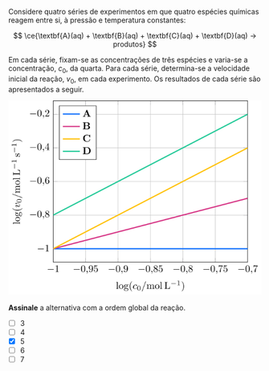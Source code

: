 Considere quatro séries de experimentos em que quatro espécies químicas reagem entre si, à pressão e temperatura constantes:

$$
\ce{\textbf{A}(aq) + \textbf{B}(aq) + \textbf{C}(aq) + \textbf{D}(aq) -> produtos}
$$

Em cada série, fixam-se as concentrações de três espécies e varia-se a concentração, $c_0$, da quarta. Para cada série, determina-se a velocidade inicial da reação, $v_0$, em cada experimento. Os resultados de cada série são apresentados a seguir.

![Gráfico](3D23-1P.svg)

**Assinale** a alternativa com a ordem global da reação.
 
- [ ] 3    
- [ ] 4    
- [x] 5    
- [ ] 6    
- [ ] 7 
